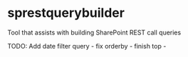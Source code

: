 # sprestquerybuilder
Tool that assists with building SharePoint REST call queries

TODO: Add date filter query - fix orderby - finish top -
